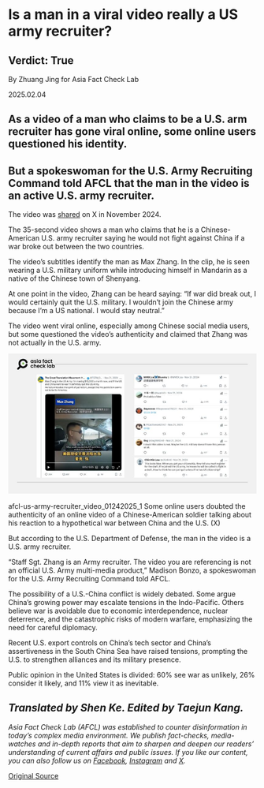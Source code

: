 # Is a man in a viral video really a US army recruiter?

## Verdict: True

By Zhuang Jing for Asia Fact Check Lab

2025.02.04

## As a video of a man who claims to be a U.S. arm recruiter has gone viral online, some online users questioned his identity.

## But a spokeswoman for the U.S. Army Recruiting Command told AFCL that the man in the video is an active U.S. army recruiter.

The video was [shared](https://x.com/TGTM_Official/status/1859410556081545616) on X in November 2024.

The 35-second video shows a man who claims that he is a Chinese-American U.S. army recruiter saying he would not fight against China if a war broke out between the two countries.

The video’s subtitles identify the man as Max Zhang. In the clip, he is seen wearing a U.S. military uniform while introducing himself in Mandarin as a native of the Chinese town of Shenyang.

At one point in the video, Zhang can be heard saying: “If war did break out, I would certainly quit the U.S. military. I wouldn’t join the Chinese army because I’m a US national. I would stay neutral.”

The video went viral online, especially among Chinese social media users, but some questioned the video’s authenticity and claimed that Zhang was not actually in the U.S. army.

![Some online users doubted the authenticity of an online video of a Chinese-American soldier talking about his reaction to a hypothetical war between China and the U.S.](images/RPEHDMYWWVBGDHJPVIW7F7QBLA.jpg)

afcl-us-army-recruiter\_video\_01242025\_1 Some online users doubted the authenticity of an online video of a Chinese-American soldier talking about his reaction to a hypothetical war between China and the U.S. (X)

But according to the U.S. Department of Defense, the man in the video is a U.S. army recruiter.

“Staff Sgt. Zhang is an Army recruiter. The video you are referencing is not an official U.S. Army multi-media product,” Madison Bonzo, a spokeswoman for the U.S. Army Recruiting Command told AFCL.

The possibility of a U.S.-China conflict is widely debated. Some argue China’s growing power may escalate tensions in the Indo-Pacific. Others believe war is avoidable due to economic interdependence, nuclear deterrence, and the catastrophic risks of modern warfare, emphasizing the need for careful diplomacy.

Recent U.S. export controls on China’s tech sector and China’s assertiveness in the South China Sea have raised tensions, prompting the U.S. to strengthen alliances and its military presence.

Public opinion in the United States is divided: 60% see war as unlikely, 26% consider it likely, and 11% view it as inevitable.

## *Translated by Shen Ke. Edited by Taejun Kang.*

*Asia Fact Check Lab (AFCL) was established to counter disinformation in today’s complex media environment. We publish fact-checks, media-watches and in-depth reports that aim to sharpen and deepen our readers’ understanding of current affairs and public issues. If you like our content, you can also follow us on* [*Facebook*](https://www.facebook.com/asiafactchecklabcn)*,* [*Instagram*](https://www.instagram.com/asiafactchecklab/) *and* [*X*](https://twitter.com/AFCL_eng)*.*



[Original Source](https://www.rfa.org/english/factcheck/2025/02/04/afcl-us-army-recruiter-video/)